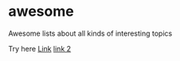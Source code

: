 # awesome
Awesome lists about all kinds of interesting topics

Try here [Link](https://dyal96.github.io/awesome) [link 2](https://awesome-git.web.app/) 

